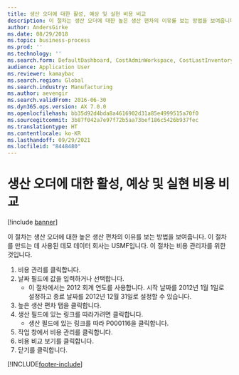 ```yaml
---
title: 생산 오더에 대한 활성, 예상 및 실현 비용 비교
description: 이 절차는 생산 오더에 대한 높은 생산 편차의 이유를 보는 방법을 보여줍니다.
author: AndersGirke
ms.date: 08/29/2018
ms.topic: business-process
ms.prod: ''
ms.technology: ''
ms.search.form: DefaultDashboard, CostAdminWorkspace, CostLastInventoryCloseCard, CostLastBackflushCostingCard, CostStatementCacheCard, CostReleasedProductsMissingCostingDataFormPart, CostCalculationPeriodTopVariancesChartFormPart, CostSelectPeriodDialogForm, CostCalculationPeriodTopVariancesListFormPart, ProdTable, CostCalculationCompareDialog
audience: Application User
ms.reviewer: kamaybac
ms.search.region: Global
ms.search.industry: Manufacturing
ms.author: aevengir
ms.search.validFrom: 2016-06-30
ms.dyn365.ops.version: AX 7.0.0
ms.openlocfilehash: bb35d92d4bda8a4616902d31a85e4999515a70f0
ms.sourcegitcommit: 3b87f042a7e97f72b5aa73bef186c5426b937fec
ms.translationtype: HT
ms.contentlocale: ko-KR
ms.lasthandoff: 09/29/2021
ms.locfileid: "8448480"
---
```

# <a name="compare-active-estimated-and-realized-costs-on-a-production-order"></a>생산 오더에 대한 활성, 예상 및 실현 비용 비교

[!include [banner](../../includes/banner.md)]

이 절차는 생산 오더에 대한 높은 생산 편차의 이유를 보는 방법을 보여줍니다. 이 절차를 만드는 데 사용된 데모 데이터 회사는 USMF입니다. 이 절차는 비용 관리자를 위한 것입니다.

1. 비용 관리를 클릭합니다.
2. 날짜 필드에 값을 입력하거나 선택합니다.
    * 이 절차에서는 2012 회계 연도를 사용합니다. 시작 날짜를 2012년 1월 1일로 설정하고 종료 날짜를 2012년 12월 31일로 설정할 수 있습니다.  
3. 높은 생산 편차 탭을 클릭합니다.
4. 생산 필드에 있는 링크를 따라가려면 클릭합니다.
    * 생산 필드에 있는 링크를 따라 P000116을 클릭합니다.  
5. 작업 창에서 비용 관리를 클릭합니다.
6. 비용 비교 보기를 클릭합니다.
7. 닫기를 클릭합니다.



[!INCLUDE[footer-include](../../../includes/footer-banner.md)]